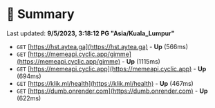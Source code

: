 # 📖 Summary
Last updated: **9/5/2023, 3:18:12 PG "Asia/Kuala_Lumpur"**

- `GET` [https://hst.aytea.ga](https://hst.aytea.ga) - **Up** (566ms)
- `GET` [https://memeapi.cyclic.app/gimme](https://memeapi.cyclic.app/gimme) - **Up** (1115ms)
- `GET` [https://memeapi.cyclic.app](https://memeapi.cyclic.app) - **Up** (694ms)
- `GET` [https://klik.ml/health](https://klik.ml/health) - **Up** (467ms)
- `GET` [https://dumb.onrender.com](https://dumb.onrender.com) - **Up** (622ms)
